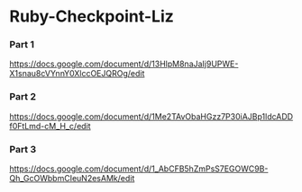 # Ruby-Checkpoint-Liz

### Part 1
https://docs.google.com/document/d/13HlpM8naJaIj9UPWE-X1snau8cVYnnY0XlccOEJQROg/edit

### Part 2
https://docs.google.com/document/d/1Me2TAvObaHGzz7P30iAJBp1ldcADDf0FtLmd-cM_H_c/edit

### Part 3
https://docs.google.com/document/d/1_AbCFB5hZmPsS7EGOWC9B-Qh_GcOWbbmCIeuN2esAMk/edit
